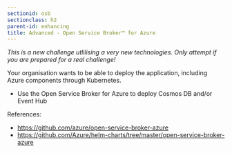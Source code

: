 ```yaml
---
sectionid: osb
sectionclass: h2
parent-id: enhancing
title: Advanced - Open Service Broker™ for Azure
---
```

*This is a new challenge utlilising a very new technologies. Only attempt if you are prepared for a real challenge!*

Your organisation wants to be able to deploy the application, including Azure components through Kubernetes.
 
- Use the Open Service Broker for Azure to deploy Cosmos DB and/or Event Hub
 
References:
- <https://github.com/azure/open-service-broker-azure>
- <https://github.com/Azure/helm-charts/tree/master/open-service-broker-azure>
 
